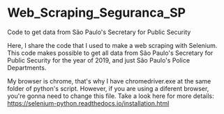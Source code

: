 # Web_Scraping_Seguranca_SP
 Code to get data from São Paulo's Secretary for Public Security

Here, I share the code that I used to make a web scraping with Selenium.
This code makes possible to get all data from São Paulo's Secretary for Public Security for the year of 2019, and just São Paulo's Police Departments.

My browser is chrome, that's why I have chromedriver.exe at the same folder of python's script. However, if you are using a diferent browser, you're gonna need to change this file. Take a look here for more details: https://selenium-python.readthedocs.io/installation.html
